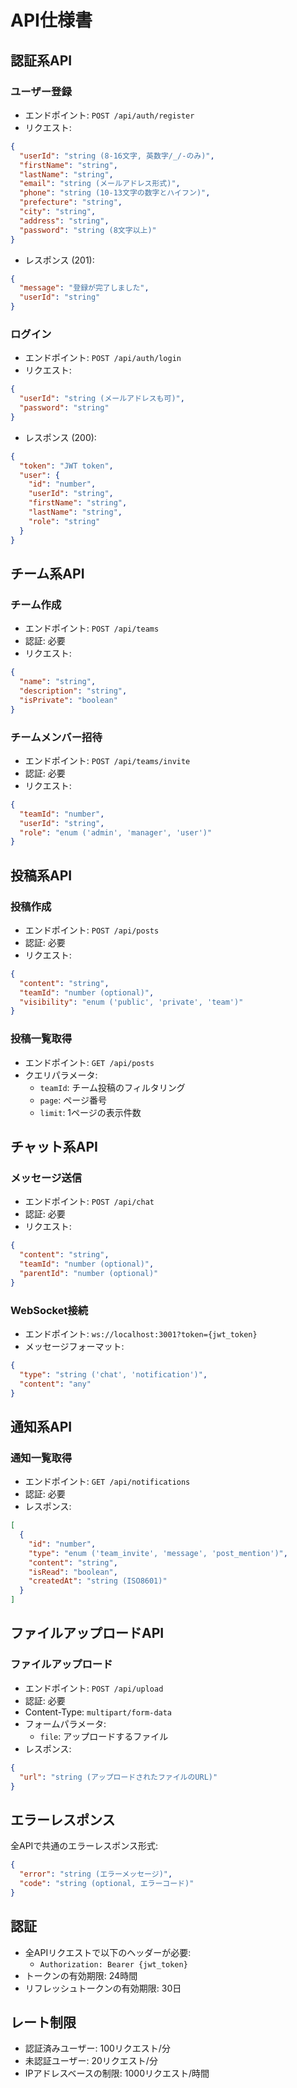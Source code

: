 # API仕様書

## 認証系API

### ユーザー登録
- エンドポイント: `POST /api/auth/register`
- リクエスト:
```json
{
  "userId": "string (8-16文字, 英数字/_/-のみ)",
  "firstName": "string",
  "lastName": "string",
  "email": "string (メールアドレス形式)",
  "phone": "string (10-13文字の数字とハイフン)",
  "prefecture": "string",
  "city": "string",
  "address": "string",
  "password": "string (8文字以上)"
}
```
- レスポンス (201):
```json
{
  "message": "登録が完了しました",
  "userId": "string"
}
```

### ログイン
- エンドポイント: `POST /api/auth/login`
- リクエスト:
```json
{
  "userId": "string (メールアドレスも可)",
  "password": "string"
}
```
- レスポンス (200):
```json
{
  "token": "JWT token",
  "user": {
    "id": "number",
    "userId": "string",
    "firstName": "string",
    "lastName": "string",
    "role": "string"
  }
}
```

## チーム系API

### チーム作成
- エンドポイント: `POST /api/teams`
- 認証: 必要
- リクエスト:
```json
{
  "name": "string",
  "description": "string",
  "isPrivate": "boolean"
}
```

### チームメンバー招待
- エンドポイント: `POST /api/teams/invite`
- 認証: 必要
- リクエスト:
```json
{
  "teamId": "number",
  "userId": "string",
  "role": "enum ('admin', 'manager', 'user')"
}
```

## 投稿系API

### 投稿作成
- エンドポイント: `POST /api/posts`
- 認証: 必要
- リクエスト:
```json
{
  "content": "string",
  "teamId": "number (optional)",
  "visibility": "enum ('public', 'private', 'team')"
}
```

### 投稿一覧取得
- エンドポイント: `GET /api/posts`
- クエリパラメータ:
  - `teamId`: チーム投稿のフィルタリング
  - `page`: ページ番号
  - `limit`: 1ページの表示件数

## チャット系API

### メッセージ送信
- エンドポイント: `POST /api/chat`
- 認証: 必要
- リクエスト:
```json
{
  "content": "string",
  "teamId": "number (optional)",
  "parentId": "number (optional)"
}
```

### WebSocket接続
- エンドポイント: `ws://localhost:3001?token={jwt_token}`
- メッセージフォーマット:
```json
{
  "type": "string ('chat', 'notification')",
  "content": "any"
}
```

## 通知系API

### 通知一覧取得
- エンドポイント: `GET /api/notifications`
- 認証: 必要
- レスポンス:
```json
[
  {
    "id": "number",
    "type": "enum ('team_invite', 'message', 'post_mention')",
    "content": "string",
    "isRead": "boolean",
    "createdAt": "string (ISO8601)"
  }
]
```

## ファイルアップロードAPI

### ファイルアップロード
- エンドポイント: `POST /api/upload`
- 認証: 必要
- Content-Type: `multipart/form-data`
- フォームパラメータ:
  - `file`: アップロードするファイル
- レスポンス:
```json
{
  "url": "string (アップロードされたファイルのURL)"
}
```

## エラーレスポンス

全APIで共通のエラーレスポンス形式:
```json
{
  "error": "string (エラーメッセージ)",
  "code": "string (optional, エラーコード)"
}
```

## 認証

- 全APIリクエストで以下のヘッダーが必要:
  - `Authorization: Bearer {jwt_token}`
- トークンの有効期限: 24時間
- リフレッシュトークンの有効期限: 30日

## レート制限

- 認証済みユーザー: 100リクエスト/分
- 未認証ユーザー: 20リクエスト/分
- IPアドレスベースの制限: 1000リクエスト/時間
